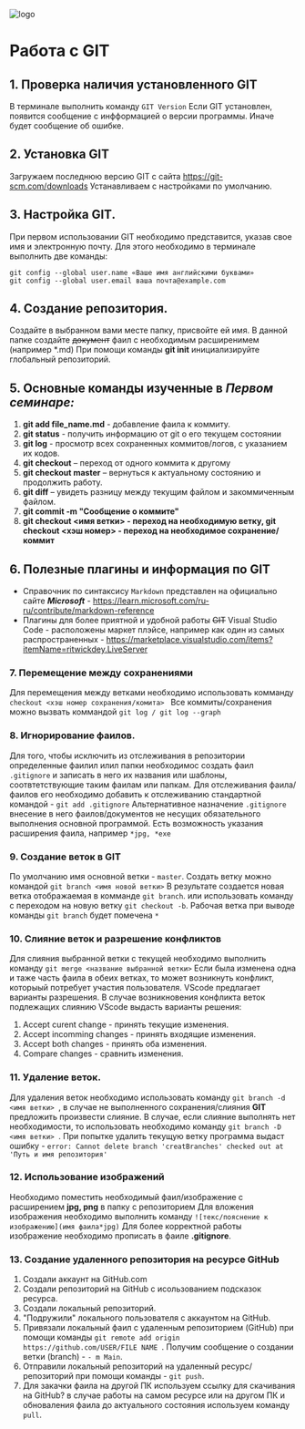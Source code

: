 ![logo](Git-Logo-1788C.png)
# Работа с GIT

## 1. **Проверка наличия установленного GIT**
В терминале выполнить команду `GIT Version`
Если GIT установлен, появится сообщение с инфформацией о версии программы.
Иначе будет сообщение об ошибке.
## 2. Установка GIT
Загружаем последнюю версию GIT с сайта https://git-scm.com/downloads
Устанавливаем с настройками по умолчанию.
## 3. Настройка GIT.
При первом использовании GIT необходимо представится, указав свое имя и электронную почту. Для этого необходимо в терминале выполнить две команды:
```
git config --global user.name «Ваше имя английскими буквами»
git config --global user.email ваша почта@example.com
```
## 4. **Создание репозитория.**
Создайте в выбранном вами месте папку, присвойте ей имя. В данной папке создайте ~~документ~~ фаил с необходимым расширенимем (например *.md)
При помощи команды **git init** инициализируйте глобальный репозиторий.

## 5. Основные команды изученные в ***Первом семинаре:***
1. **git add file_name.md** - добавление фаила к коммиту.
2. **git status** - получить информацию от git о его текущем состоянии
3. **git log** - просмотр всех сохраненных коммитов/логов, с указанием их кодов.
4. **git checkout** – переход от одного коммита к другому
5. **git checkout master** – вернуться к актуальному состоянию и продолжить работу.
6. **git diff** – увидеть разницу между текущим файлом и закоммиченным файлом.
7. **git commit -m "Сообщение о коммите"**
8. **git checkout <имя ветки> - переход на необходимую ветку, git checkout <хэш номер> - переход на необходимое сохранение/коммит**
   
## 6. Полезные плагины и информация по GIT
 * Справочник по синтаксису ```Markdown``` представлен на официально сайте ***Microsoft*** - https://learn.microsoft.com/ru-ru/contribute/markdown-reference
 * Плагины для более приятной и удобной работы ~~GIT~~ Visual Studio Code - расположены маркет плэйсе, например как один из самых распространенных - https://marketplace.visualstudio.com/items?itemName=ritwickdey.LiveServer
  
  ### 7. **Перемещение между сохранениями**
  Для перемещения между ветками необходимо использовать комманду 
  ```checkout <хэш номер сохранения/комита> ```
  Все коммиты/сохранения можно вызвать коммандой 
  ```git log / git log --graph```

  ### 8. **Игнорирование фаилов.**
  Для того, чтобы исключить из отслеживания в репозитории определенные фаилил илил папки необходимос создать фаил ```.gitignore``` и записать в него их названия или шаблоны, соотвтетствующие таким фаилам или папкам.
  Для отслеживания фаила/фаилов его необходимо добавить к отслеживанию стандартной командой -
  ```git add .gitignore```
  Альтернативное назначение ```.gitignore``` внесение в него фаилов/документов не несущих обязательного выполнения основной программой.
  Есть возможность указания расширения фаила, например 
  ```*jpg, *exe ``` 

  ### 9. Создание веток в GIT
  По умолчанию имя основной ветки - ```master```.
  Создать ветку можно командой ```git branch <имя новой ветки>``` В результате создается новая ветка отображаемая в комманде ```git branch```.
или использовать команду с переходом на новую ветку ```git checkout -b```.
Рабочая ветка при выводе команды ```git branch``` будет помечена ```*```

### 10. Слияние веток и разрешение конфликтов
Для слияния выбранной ветки с текущей необходимо выполнить команду ```git merge <название выбранной ветки>```
Если была изменена одна и таже часть фаила в обеих ветках, то может возникнуть конфликт, которыый потребует участия пользователя. VScode предлагает варианты разрешения.
В случае возникновения конфликта веток подлежащих слиянию VScode выдасть варианты решения:
1. Accept curent change - принять текущие изменения.
2. Accept incomming changes - принять входящие изменения.
3. Accept both changes - принять оба изменения.
4. Compare changes - сравнить изменения.

### 11. Удаление веток.
Для удаления веток необходимо использовать команду ```git branch -d <имя ветки> ```, в случае не выполненного сохранения/слияния **GIT** предложить произвести слияние. В случае, если слияние выполнять нет необходимости, то использовать необходимо команду ```git branch -D <имя ветки> ```.
При попытке удалить текущую ветку программа выдаст ошибку - 
```error: Cannot delete branch 'creatBranches' checked out at 'Путь и имя репозитория'```

### 12. Использование изображений
Необходимо поместить необходимый фаил/изображение с расширением **jpg, png** в папку с репозиторием
Для вложения изображения необходимо выполнить команду ```![текс/пояснение к изображению](имя фаила*jpg)```
Для более корректной работы изображение необходимо прописать в фаиле **.gitignore**.

### 13. Создание удаленного репозитория на ресурсе GitHub
1. Создали аккаунт на GitHub.com
2. Создали репозиторий на GitHub с исользованием подсказок ресурса.
3. Создали локальный репозиторий.
4. "Подружили" локального пользователя с аккаунтом на GitHub.
5. Привязали локальный фаил с удаленным репозиторием (GitHub) при помощи команды ```git remote add origin https://github.com/USER/FILE NAME ```.
   Получим сообщение о создании ветки (branch) - ```- m Main```.
6. Отправили локальный репозиторий на удаленный ресурс/репозиторий при помощи команды - ```git push```.
7. Для закачки фаила на другой ПК используем ссылку для скачивания на GitHub? в случае работы на самом ресурсе или на другом ПК и обноваления фаила до актуального состояния используем команду ```pull```.
